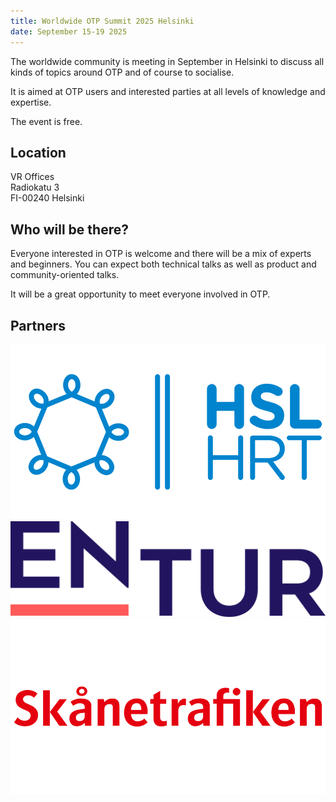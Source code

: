 ```yaml
---
title: Worldwide OTP Summit 2025 Helsinki
date: September 15-19 2025
---
```


The worldwide community is meeting in September in Helsinki to discuss all kinds of topics around OTP 
and of course to socialise. 

It is aimed at OTP users and interested parties at all levels of knowledge and expertise.

The event is free.

## Location

VR Offices  
Radiokatu 3  
FI-00240 Helsinki

## Who will be there?

Everyone interested in OTP is welcome and there will be a mix of experts and beginners. You can
expect both technical talks as well as product and community-oriented talks.

It will be a great opportunity to meet everyone involved in OTP.

## Partners

![HSL](img/hsl.png)
![Entur](img/entur.png)
![Skanetrafiken](img/skanetrafiken.png)
